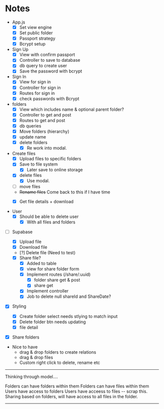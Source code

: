 # Notes

- App.js
  - [x] Set view engine
  - [x] Set public folder
  - [x] Passport strategy
  - [x] Bcrypt setup

- Sign Up
  - [x] View with confirm passport
  - [x] Controller to save to database
  - [x] db query to create user
  - [x] Save the password with bcrypt

- Sign In
  - [x] View for sign in
  - [x] Controller for sign in
  - [x] Routes for sign in
  - [x] check passwords with Bcrypt

- folders
  - [x] View which includes name & optional parent folder? 
  - [x] Controller to get and post
  - [x] Routes to get and post
  - [x] db queries
  - [x] Move folders (hierarchy)
  - [x] update name 
  - [x] delete folders
    - [x] Re work into modal.

- Create files
  - [x] Upload files to specific folders
  - [x] Save to file system
    - [x] Later save to online storage
  - [x] delete files
    - [x] Use modal.
  - [ ] move files
  - ~~Rename files~~ Come back to this if I have time
  - [x] Get file details + download


- User
  - [x] Should be able to delete user
    - [x] With all files and folders

- [ ] Supabase
  - [x] Upload file
  - [x] Download file
  - [?] Delete file (Need to test)
  - [x] Share file? 
    - [x] Added to table
    - [x] view for share folder form
    - [x] Implement routes (/share/:uuid)
      - [x] folder share get & post
      - [x] share get
    - [x] Implement controller
    - [x] Job to delete null shareId and ShareDate?  

- [x] Styling
  - [x] Create folder select needs stlying to match input
  - [x] Delete folder btn needs updating
  - [x] file detail

- [x] Share folders



- Nice to have
  - drag & drop folders to create relations
  - drag & drop files
  - Custom right click to delete, rename etc


------

Thinking through model....

Folders can have folders within them
Folders can have files within them
Users have access to folders
Users have acceess to files -- scrap this. Sharing based on folders, will have access to all files in the folder. 


------
